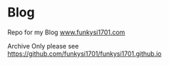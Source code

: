 # Blog

Repo for my Blog www.funkysi1701.com

Archive Only please see https://github.com/funkysi1701/funkysi1701.github.io
